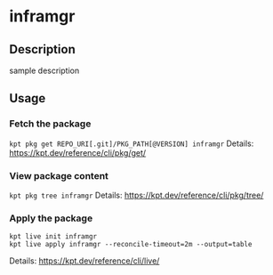 # inframgr

## Description
sample description

## Usage

### Fetch the package
`kpt pkg get REPO_URI[.git]/PKG_PATH[@VERSION] inframgr`
Details: https://kpt.dev/reference/cli/pkg/get/

### View package content
`kpt pkg tree inframgr`
Details: https://kpt.dev/reference/cli/pkg/tree/

### Apply the package
```
kpt live init inframgr
kpt live apply inframgr --reconcile-timeout=2m --output=table
```
Details: https://kpt.dev/reference/cli/live/
